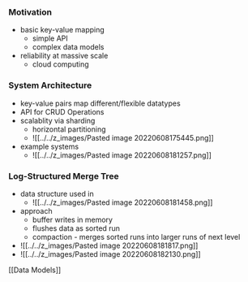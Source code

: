 ### Motivation
+ basic key-value mapping
	+ simple API
	+ complex data models
+ reliability at massive scale
	+ cloud computing

### System Architecture
+ key-value pairs map different/flexible datatypes
+ API for CRUD Operations
+ scalablity via sharding
	+ horizontal partitioning
	+ ![[../../z_images/Pasted image 20220608175445.png]]
+ example systems
	+ ![[../../z_images/Pasted image 20220608181257.png]]

### Log-Structured Merge Tree
+ data structure used in
	+ ![[../../z_images/Pasted image 20220608181458.png]]
+ approach
	+ buffer writes in memory
	+ flushes data as sorted run
	+ compaction - merges sorted runs into larger runs of next level
+ ![[../../z_images/Pasted image 20220608181817.png]]
+ ![[../../z_images/Pasted image 20220608182130.png]]

[[Data Models]]
